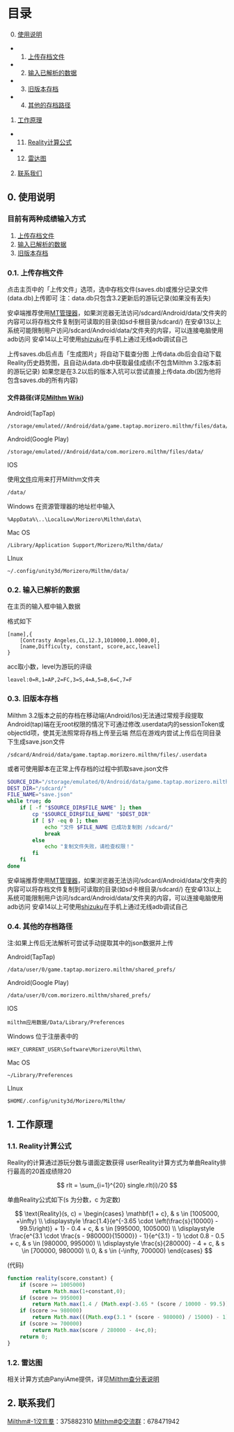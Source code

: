 # 目录

0. [使用说明](#0-使用说明)
- 01. [上传存档文件](#01-上传存档文件)
- 02. [输入已解析的数据](#02-输入已解析的数据)
- 03. [旧版本存档](#03-旧版本存档)
- 04. [其他的存档路径](#04-其他的存档路径)

1. [工作原理](#1-工作原理)
- 11. [Reality计算公式](#11-Reality计算公式)
- 12. [雷达图](#12-雷达图)

2. [联系我们](#2-联系我们)

## 0. 使用说明

### 目前有两种成绩输入方式

1. [上传存档文件](#01-上传存档文件)
2. [输入已解析的数据](#02-输入已解析的数据)
3. [旧版本存档](#03-旧版本存档)
### 0.1. 上传存档文件

点击主页中的「上传文件」选项，选中存档文件(saves.db)或推分记录文件(data.db)上传即可
注：data.db只包含3.2更新后的游玩记录(如果没有丢失)

安卓端推荐使用[MT管理器](https://mt2.cn/)，如果浏览器无法访问/sdcard/Android/data/文件夹的内容可以将存档文件复制到可读取的目录(如sd卡根目录/sdcard/)
在安卓13以上系统可能限制用户访问/sdcard/Android/data/文件夹的内容，可以连接电脑使用adb访问
安卓14以上可使用[shizuku](https://shizuku.rikka.app/zh-hans/)在手机上通过无线adb调试自己

上传saves.db后点击「生成图片」将自动下载查分图
上传data.db后会自动下载Reality历史趋势图，且自动从data.db中获取最佳成绩(不包含Milthm 3.2版本前的游玩记录)
如果您是在3.2以后的版本入坑可以尝试直接上传data.db(因为他将包含saves.db的所有内容)
#### 文件路径(详见[Milthm Wiki](https://milthm.fandom.com/wiki/Data_File))

Android(TapTap)

```text
/storage/emulated//Android/data/game.taptap.morizero.milthm/files/data/
```

Android(Google Play)

```text
/storage/emulated//Android/data/com.morizero.milthm/files/data/
```

IOS

使用[文件](https://support.apple.com/zh-cn/102570)应用来打开Milthm文件夹

```text
/data/
```

Windows
在资源管理器的地址栏中输入

```text
%AppData%\..\LocalLow\Morizero\Milthm\data\
```

Mac OS

```text
/Library/Application Support/Morizero/Milthm/data/
```

LInux

```text
~/.config/unity3d/Morizero/Milthm/data/
```

### 0.2. 输入已解析的数据
在主页的输入框中输入数据

格式如下
```text
[name],{
    [Contrasty Angeles,CL,12.3,1010000,1.0000,0],
    [name,Difficulty, constant, score,acc,leavel]
}
```

acc取小数，level为游玩的评级
```text
leavel:0=R,1=AP,2=FC,3=S,4=A,5=B,6=C,7=F
```
### 0.3. 旧版本存档

Milthm 3.2版本之前的存档在移动端(Android/Ios)无法通过常规手段提取
Android(tap)端在无root权限的情况下可通过修改.userdata内的sessionToken或objectId项，使其无法照常将存档上传至云端
然后在游戏内尝试上传后在同目录下生成save.json文件
```text
/sdcard/Android/data/game.taptap.morizero.milthm/files/.userdata
```
或者可使用脚本在正常上传存档的过程中抓取save.json文件
```sh
SOURCE_DIR="/storage/emulated/0/Android/data/game.taptap.morizero.milthm/files/"
DEST_DIR="/sdcard/"
FILE_NAME="save.json"
while true; do
    if [ -f "$SOURCE_DIR$FILE_NAME" ]; then
        cp "$SOURCE_DIR$FILE_NAME" "$DEST_DIR"
        if [ $? -eq 0 ]; then
            echo "文件 $FILE_NAME 已成功复制到 /sdcard/"
            break
        else
            echo "复制文件失败，请检查权限！"
        fi
    fi
done
```

安卓端推荐使用[MT管理器](https://mt2.cn/)，如果浏览器无法访问/sdcard/Android/data/文件夹的内容可以将存档文件复制到可读取的目录(如sd卡根目录/sdcard/)
在安卓13以上系统可能限制用户访问/sdcard/Android/data/文件夹的内容，可以连接电脑使用adb访问
安卓14以上可使用[shizuku](https://shizuku.rikka.app/zh-hans/)在手机上通过无线adb调试自己

### 0.4. 其他的存档路径
注:如果上传后无法解析可尝试手动提取其中的json数据并上传

Android(TapTap)

```text
/data/user/0/game.taptap.morizero.milthm/shared_prefs/
```

Android(Google Play)

```text
/data/user/0/com.morizero.milthm/shared_prefs/
```

IOS

```text
milthm应用数据/Data/Library/Preferences
```

Windows
位于注册表中的

```text
HKEY_CURRENT_USER\Software\Morizero\Milthm\
```

Mac OS

```text
~/Library/Preferences
```

LInux

```text
$HOME/.config/unity3d/Morizero/Milthm/
```


## 1. 工作原理

### 1.1. Reality计算公式

Reality的计算通过游玩分数与谱面定数获得
userReality计算方式为单曲Reality排行最高的20首成绩除20

$$
rlt = \sum_{i=1}^{20} single.rlt(i)/20
$$

单曲Reality公式如下(s 为分数，c 为定数)


$$
\text{Reality}(s, c) =
\begin{cases} 
\mathbf{1 + c}, & s \in [1005000, +\infty) \\
\displaystyle \frac{1.4}{e^{-3.65 \cdot \left(\frac{s}{10000} - 99.5\right)} + 1} - 0.4 + c, 
& s \in [995000, 1005000) \\
\displaystyle \frac{e^{3.1 \cdot \frac{s - 980000}{15000}} - 1}{e^{3.1} - 1} \cdot 0.8 - 0.5 + c, 
& s \in [980000, 995000) \\
\displaystyle \frac{s}{280000} - 4 + c, & s \in [700000, 980000) \\
0, & s \in (-\infty, 700000)
\end{cases}
$$

(代码)
```JavaScript
function reality(score,constant) {
    if (score >= 1005000)
        return Math.max(1+constant,0);
    if (score >= 995000) 
        return Math.max(1.4 / (Math.exp(-3.65 * (score / 10000 - 99.5)) + 1) - 0.4+c,0);
    if (score >= 980000) 
        return Math.max(((Math.exp(3.1 * (score - 980000) / 15000) - 1) / (Math.exp(3.1) - 1)) * 0.8 - 0.5+c,0);
    if (score >= 700000) 
        return Math.max(score / 280000 - 4+c,0);
    return 0;
}
```
### 1.2. 雷达图
相关计算方式由PanyiAme提供，详见[Milthm查分表说明](https://wwp.lanzoup.com/iZ59A2j8nbpe)


## 2. 联系我们
[Milthm#-1洨巟羣](https://qm.qq.com/q/Utb6sNDvki)：375882310
[Milthm#Φ交流群](https://qm.qq.com/q/fIErsKKz3a)：678471942

